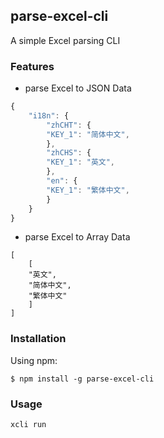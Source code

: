## parse-excel-cli

A simple Excel parsing CLI

### Features

- parse Excel to JSON Data

```javascript
{
    "i18n": {
        "zhCHT": {
        "KEY_1": "简体中文",
        },
        "zhCHS": {
        "KEY_1": "英文",
        },
        "en": {
        "KEY_1": "繁体中文",
        }
    }
}
```

- parse Excel to Array Data
```
[
    [
    "英文",
    "简体中文",
    "繁体中文"
    ]
]
```

### Installation

Using npm:

```
$ npm install -g parse-excel-cli
```

### Usage

```
xcli run
```
